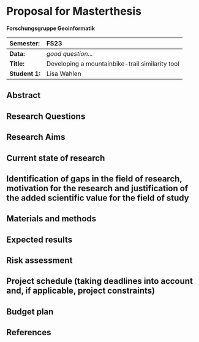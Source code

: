 # Proposal for Masterthesis

**Forschungsgruppe Geoinformatik**

| Semester:      | FS23                                            |
|:---------------|:------------------------------------------------|
| **Data:**      | *good question...*                              |
| **Title:**     | Developing a mountainbike-trail similarity tool |
| **Student 1:** | Lisa Wahlen                                     |

## Abstract

<!-- What is my topic all about -->

## Research Questions

<!-- (50-60 words) -->

## Research Aims

<!-- What do you expect, anticipate? -->

## Current state of research

<!-- is there even any interest in this? -->

## Identification of gaps in the field of research, motivation for the research and justification of the added scientific value for the field of study

## Materials and methods

## Expected results

## Risk assessment

## Project schedule (taking deadlines into account and, if applicable, project constraints)

## Budget plan

## References
